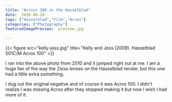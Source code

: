 ```yaml
---
title: "Across 100 in the Hasselblad"
date:  2020-09-24
tags: ["Hasselblad","Film","Acros"]
categories: ["Photography"]
featuredImagePreview:  preview.jpg

---
```


{{< figure src="kelly-jess.jpg" title="Kelly and Jess (2009). Hasselblad 501C/M Acros 100" >}}

I ran into the above photo from 2010 and it jumped right out at me. I am a huge fan of the way the Zeiss lenses on the Hasselblad render, but this one had a little extra something. 

I dug out the original negative and of course it was Acros 100. I didn't realize I was missing Acros after they stopped making it but now I wish I had more of it.